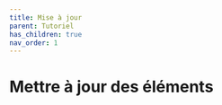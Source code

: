 ```yaml
---
title: Mise à jour
parent: Tutoriel
has_children: true
nav_order: 1
---
```


# Mettre à jour des éléments





